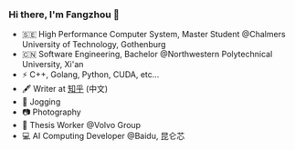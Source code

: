 ### Hi there, I'm Fangzhou 👋

- 🇸🇪 High Performance Computer System, Master Student @Chalmers University of Technology, Gothenburg
- 🇨🇳 Software Engineering, Bachelor @Northwestern Polytechnical University, Xi'an
- ⚡ C++, Golang, Python, CUDA, etc...
- 🖋 Writer at [知乎](https://www.zhihu.com/people/wo-shi-nuo-ya-fang-zhou/posts) (中文)
- 🏃 Jogging
- 📷 Photography
- 📄 Thesis Worker @Volvo Group
- 💻 AI Computing Developer @Baidu, 昆仑芯
